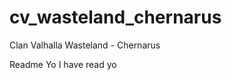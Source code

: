 cv_wasteland_chernarus
======================

Clan Valhalla Wasteland - Chernarus

Readme Yo I have read yo
